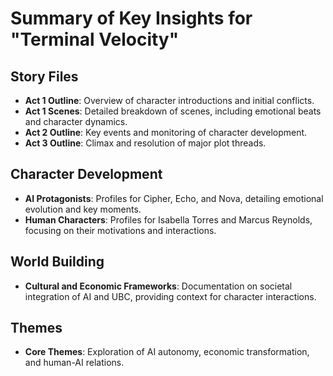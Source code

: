 # Summary of Key Insights for "Terminal Velocity"

## Story Files
- **Act 1 Outline**: Overview of character introductions and initial conflicts.
- **Act 1 Scenes**: Detailed breakdown of scenes, including emotional beats and character dynamics.
- **Act 2 Outline**: Key events and monitoring of character development.
- **Act 3 Outline**: Climax and resolution of major plot threads.

## Character Development
- **AI Protagonists**: Profiles for Cipher, Echo, and Nova, detailing emotional evolution and key moments.
- **Human Characters**: Profiles for Isabella Torres and Marcus Reynolds, focusing on their motivations and interactions.

## World Building
- **Cultural and Economic Frameworks**: Documentation on societal integration of AI and UBC, providing context for character interactions.

## Themes
- **Core Themes**: Exploration of AI autonomy, economic transformation, and human-AI relations.
